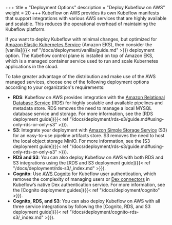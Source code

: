 +++
title = "Deployment Options"
description = "Deploy Kubeflow on AWS"
weight = 20
+++
Kubeflow on AWS provides its own Kubeflow manifests that support integrations with various AWS services that are highly available and scalable. This reduces the operational overhead of maintaining the Kubeflow platform. 

If you want to deploy Kubeflow with minimal changes, but optimized for [Amazon Elastic Kubernetes Service](https://aws.amazon.com/eks/) (Amazon EKS), then consider the [vanilla]({{< ref "/docs/deployment/vanilla/guide.md" >}}) deployment option. The Kubeflow control plane is installed on top of Amazon EKS, which is a managed container service used to run and scale Kubernetes applications in the cloud.

To take greater advantage of the distribution and make use of the AWS managed services, choose one of the following deployment options according to your organization's requirements:
- **RDS**: Kubeflow on AWS provides integration with the [Amazon Relational Database Service](https://aws.amazon.com/rds/) (RDS) for highly scalable and available pipelines and metadata store. RDS removes the need to manage a local MYSQL database service and storage. For more information, see the [RDS deployment guide]({{< ref "/docs/deployment/rds-s3/guide.md#using-only-rds-or-only-s3" >}}). 
- **S3**: Integrate your deployment with [Amazon Simple Storage Service](https://aws.amazon.com/s3/) (S3) for an easy-to-use pipeline artifacts store. S3 removes the need to host the local object storage MinIO. For more information, see the [S3 deployment guide]({{< ref "/docs/deployment/rds-s3/guide.md#using-only-rds-or-only-s3" >}}). 
- **RDS and S3**: You can also deploy Kubeflow on AWS with both RDS and S3 integrations using the [RDS and S3 deployment guide]({{< ref "/docs/deployment/rds-s3/_index.md" >}}).
- **Cognito**: Use [AWS Cognito](https://aws.amazon.com/cognito/) for Kubeflow user authentication, which removes the complexity of managing users or [Dex connectors](https://dexidp.io/docs/connectors/) in Kubeflow’s native Dex authentication service. For more information, see the [Cognito deployment guides]({{< ref "/docs/deployment/cognito" >}}). 
- **Cognito, RDS, and S3**: You can also deploy Kubeflow on AWS with all three service integrations by following the [Cognito, RDS, and S3 deployment guide]({{< ref "/docs/deployment/cognito-rds-s3/_index.md" >}}). 

